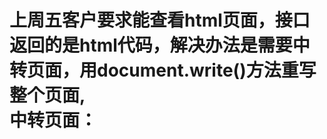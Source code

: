 上周五客户要求能查看html页面，接口返回的是html代码，解决办法是需要中转页面，用document.write()方法重写整个页面,
<br>
中转页面：
===
<script>
    document.write(localStorage.getItem(response));
    document.close();
</script>
